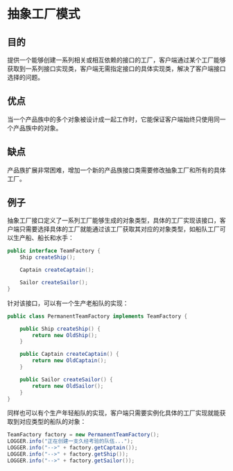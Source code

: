 # 抽象工厂模式

## 目的
提供一个能够创建一系列相关或相互依赖的接口的工厂，客户端通过某个工厂能够获取到一系列接口实现类，客户端无需指定接口的具体实现类，解决了客户端接口选择的问题。

## 优点
当一个产品族中的多个对象被设计成一起工作时，它能保证客户端始终只使用同一个产品族中的对象。

## 缺点
产品族扩展非常困难，增加一个新的产品族接口类需要修改抽象工厂和所有的具体工厂。

## 例子
抽象工厂接口定义了一系列工厂能够生成的对象类型，具体的工厂实现该接口，客户端只需要选择具体的工厂就能通过该工厂获取其对应的对象类型，如船队工厂可以生产船、船长和水手：
```java
public interface TeamFactory {
    Ship createShip();

    Captain createCaptain();

    Sailor createSailor();
}
```

针对该接口，可以有一个生产老船队的实现：
```java
public class PermanentTeamFactory implements TeamFactory {

    public Ship createShip() {
        return new OldShip();
    }

    public Captain createCaptain() {
        return new OldCaptain();
    }

    public Sailor createSailor() {
        return new OldSailor();
    }
}
```

同样也可以有个生产年轻船队的实现，客户端只需要实例化具体的工厂实现就能获取到对应类型的船队的对象：
```java
TeamFactory factory = new PermanentTeamFactory();
LOGGER.info("正在创建一支久经考验的队伍...");
LOGGER.info("-->" + factory.getCaptain());
LOGGER.info("-->" + factory.getShip());
LOGGER.info("-->" + factory.getSailor());
```